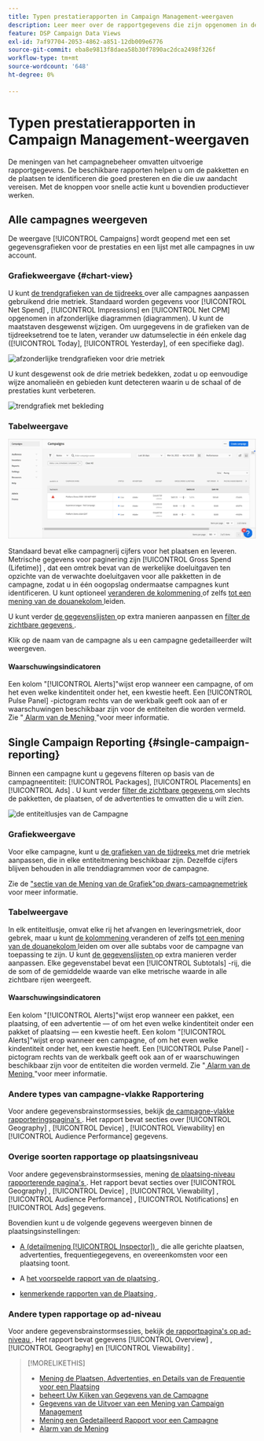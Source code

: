 ```yaml
---
title: Typen prestatierapporten in Campaign Management-weergaven
description: Leer meer over de rapportgegevens die zijn opgenomen in de weergaven voor campagnebeheer.
feature: DSP Campaign Data Views
exl-id: 7af97704-2053-4862-a851-12db009e6776
source-git-commit: eba8e9813f8daea58b30f7890ac2dca2498f326f
workflow-type: tm+mt
source-wordcount: '648'
ht-degree: 0%

---
```


# Typen prestatierapporten in Campaign Management-weergaven

De meningen van het campagnebeheer omvatten uitvoerige rapportgegevens. De beschikbare rapporten helpen u om de pakketten en de plaatsen te identificeren die goed presteren en die die uw aandacht vereisen. Met de knoppen voor snelle actie kunt u bovendien productiever werken.

## Alle campagnes weergeven

De weergave [!UICONTROL Campaigns] wordt geopend met een set gegevensgrafieken voor de prestaties en een lijst met alle campagnes in uw account.

### Grafiekweergave {#chart-view}

U kunt [ de trendgrafieken van de tijdreeks ](campaign-data-views-manage.md#data-visualizations-manage) over alle campagnes aanpassen gebruikend drie metriek. Standaard worden gegevens voor [!UICONTROL Net Spend] , [!UICONTROL Impressions] en [!UICONTROL Net CPM] opgenomen in afzonderlijke diagrammen (diagrammen). U kunt de maatstaven desgewenst wijzigen. Om uurgegevens in de grafieken van de tijdreeksetrend toe te laten, verander uw datumselectie in één enkele dag ([!UICONTROL Today], [!UICONTROL Yesterday], of een specifieke dag).

![ afzonderlijke trendgrafieken voor drie metriek ](/help/dsp/assets/trend-chart-separate.png)

U kunt desgewenst ook de drie metriek bedekken, zodat u op eenvoudige wijze anomalieën en gebieden kunt detecteren waarin u de schaal of de prestaties kunt verbeteren.

![ trendgrafiek met bekleding ](/help/dsp/assets/trend-chart.png)

### Tabelweergave

![ lijst van Campagnes ](/help/dsp/assets/campaigns-list.png)

Standaard bevat elke campagnerij cijfers voor het plaatsen en leveren. Metrische gegevens voor paginering zijn [!UICONTROL Gross Spend (Lifetime)] , dat een omtrek bevat van de werkelijke doeluitgaven ten opzichte van de verwachte doeluitgaven voor alle pakketten in de campagne, zodat u in één oogopslag ondermaatse campagnes kunt identificeren. U kunt optioneel [ veranderen de kolommening ](campaign-data-views-manage.md#column-view-change) of zelfs [ tot een mening van de douanekolom ](campaign-data-views-manage.md#column-view-create) leiden.

U kunt verder [ de gegevenslijsten ](campaign-data-views-manage.md#data-tables-manage) op extra manieren aanpassen en [ filter de zichtbare gegevens ](campaign-data-views-manage.md#filter-data-tables).

Klik op de naam van de campagne als u een campagne gedetailleerder wilt weergeven.

#### Waarschuwingsindicatoren

Een kolom &quot;[!UICONTROL Alerts]&quot;wijst erop wanneer een campagne, of om het even welke kindentiteit onder het, een kwestie heeft. Een [!UICONTROL Pulse Panel] -pictogram rechts van de werkbalk geeft ook aan of er waarschuwingen beschikbaar zijn voor de entiteiten die worden vermeld. Zie &quot;[ Alarm van de Mening ](campaign-alerts.md)&quot;voor meer informatie.

## Single Campaign Reporting {#single-campaign-reporting}

Binnen een campagne kunt u gegevens filteren op basis van de campagneentiteit: [!UICONTROL Packages], [!UICONTROL Placements] en [!UICONTROL Ads] . U kunt verder [ filter de zichtbare gegevens ](campaign-data-views-manage.md#filter-data-tables) om slechts de pakketten, de plaatsen, of de advertenties te omvatten die u wilt zien.

![ de entiteitlusjes van de Campagne ](/help/dsp/assets/campaign-subtabs.png)

### Grafiekweergave

Voor elke campagne, kunt u [ de grafieken van de tijdreeks ](campaign-data-views-manage.md#data-visualizations-manage) met drie metriek aanpassen, die in elke entiteitmening beschikbaar zijn. Dezelfde cijfers blijven behouden in alle trenddiagrammen voor de campagne.

Zie de [ &quot;sectie van de Mening van de Grafiek&quot;op dwars-campagnemetriek ](#chart-view) voor meer informatie.

### Tabelweergave

In elk entiteitlusje, omvat elke rij het afvangen en leveringsmetriek, door gebrek, maar u kunt [ de kolommening ](campaign-data-views-manage.md#column-view-change) veranderen of zelfs [ tot een mening van de douanekolom ](campaign-data-views-manage.md#column-view-create) leiden om over alle subtabs voor de campagne van toepassing te zijn. U kunt [ de gegevenslijsten ](campaign-data-views-manage.md#data-tables-manage) op extra manieren verder aanpassen. Elke gegevenstabel bevat een [!UICONTROL Subtotals] -rij, die de som of de gemiddelde waarde van elke metrische waarde in alle zichtbare rijen weergeeft.

#### Waarschuwingsindicatoren

Een kolom &quot;[!UICONTROL Alerts]&quot;wijst erop wanneer een pakket, een plaatsing, of een advertentie — of om het even welke kindentiteit onder een pakket of plaatsing — een kwestie heeft. Een kolom &quot;[!UICONTROL Alerts]&quot;wijst erop wanneer een campagne, of om het even welke kindentiteit onder het, een kwestie heeft. Een [!UICONTROL Pulse Panel] -pictogram rechts van de werkbalk geeft ook aan of er waarschuwingen beschikbaar zijn voor de entiteiten die worden vermeld. Zie &quot;[ Alarm van de Mening ](campaign-alerts.md)&quot;voor meer informatie.

### Andere types van campagne-vlakke Rapportering

Voor andere gegevensbrainstormsessies, bekijk [ de campagne-vlakke rapporteringspagina&#39;s ](/help/dsp/campaign-management/campaigns/campaign-view-report.md). Het rapport bevat secties over [!UICONTROL Geography] , [!UICONTROL Device] , [!UICONTROL Viewability] en [!UICONTROL Audience Performance] gegevens.

### Overige soorten rapportage op plaatsingsniveau

Voor andere gegevensbrainstormsessies, mening [ de plaatsing-niveau rapporterende pagina&#39;s ](/help/dsp/campaign-management/placements/placement-view-report.md). Het rapport bevat secties over [!UICONTROL Geography] , [!UICONTROL Device] , [!UICONTROL Viewability] , [!UICONTROL Audience Performance] , [!UICONTROL Notifications] en [!UICONTROL Ads] gegevens.

Bovendien kunt u de volgende gegevens weergeven binnen de plaatsingsinstellingen:

* [ A (detailmening [!UICONTROL Inspector]) ](placement-details-view.md), die alle gerichte plaatsen, advertenties, frequentiegegevens, en overeenkomsten voor een plaatsing toont.

* A [ het voorspelde rapport van de plaatsing ](/help/dsp/campaign-management/reports/placement-forecast.md).

* [ kenmerkende rapporten van de Plaatsing ](/help/dsp/campaign-management/reports/placement-diagnostics.md).


### Andere typen rapportage op ad-niveau

Voor andere gegevensbrainstormsessies, bekijk [ de rapportpagina&#39;s op ad-niveau ](/help/dsp/campaign-management/ads/ad-view-report.md). Het rapport bevat gegevens [!UICONTROL Overview] , [!UICONTROL Geography] en [!UICONTROL Viewability] .

>[!MORELIKETHIS]
>
>* [ Mening de Plaatsen, Advertenties, en Details van de Frequentie voor een Plaatsing ](placement-details-view.md)
>* [ beheert Uw Kijken van Gegevens van de Campagne ](campaign-data-views-manage.md)
>* [ Gegevens van de Uitvoer van een Mening van Campaign Management ](campaign-export-data.md)
>* [ Mening een Gedetailleerd Rapport voor een Campagne ](/help/dsp/campaign-management/campaigns/campaign-view-report.md)
>* [ Alarm van de Mening ](campaign-alerts.md)
